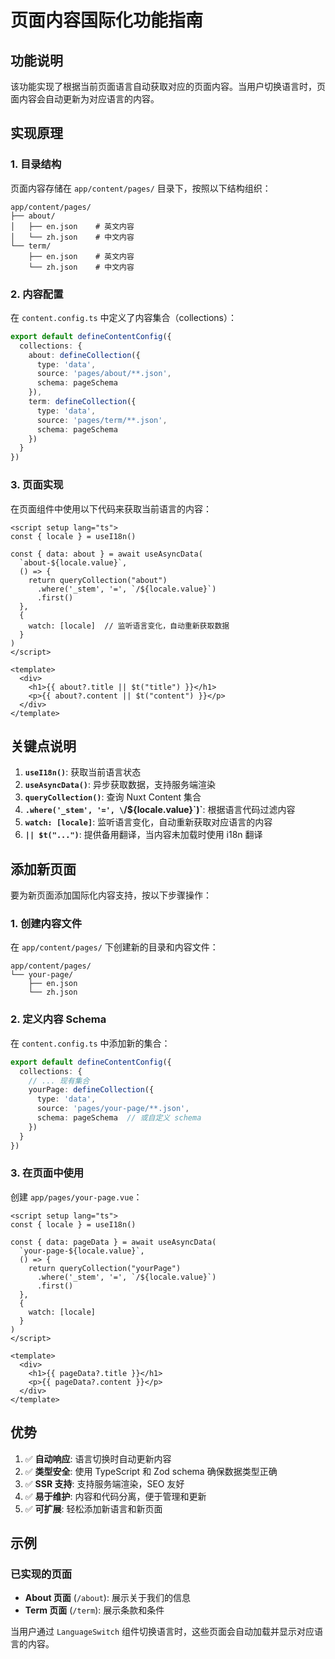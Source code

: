 # 页面内容国际化功能指南

## 功能说明

该功能实现了根据当前页面语言自动获取对应的页面内容。当用户切换语言时，页面内容会自动更新为对应语言的内容。

## 实现原理

### 1. 目录结构

页面内容存储在 `app/content/pages/` 目录下，按照以下结构组织：

```text
app/content/pages/
├── about/
│   ├── en.json    # 英文内容
│   └── zh.json    # 中文内容
└── term/
    ├── en.json    # 英文内容
    └── zh.json    # 中文内容
```

### 2. 内容配置

在 `content.config.ts` 中定义了内容集合（collections）：

```typescript
export default defineContentConfig({
  collections: {
    about: defineCollection({
      type: 'data',
      source: 'pages/about/**.json',
      schema: pageSchema
    }),
    term: defineCollection({
      type: 'data',
      source: 'pages/term/**.json',
      schema: pageSchema
    })
  }
})
```

### 3. 页面实现

在页面组件中使用以下代码来获取当前语言的内容：

```vue
<script setup lang="ts">
const { locale } = useI18n()

const { data: about } = await useAsyncData(
  `about-${locale.value}`,
  () => {
    return queryCollection("about")
      .where('_stem', '=', `/${locale.value}`)
      .first()
  },
  {
    watch: [locale]  // 监听语言变化，自动重新获取数据
  }
)
</script>

<template>
  <div>
    <h1>{{ about?.title || $t("title") }}</h1>
    <p>{{ about?.content || $t("content") }}</p>
  </div>
</template>
```

## 关键点说明

1. **`useI18n()`**: 获取当前语言状态
2. **`useAsyncData()`**: 异步获取数据，支持服务端渲染
3. **`queryCollection()`**: 查询 Nuxt Content 集合
4. **`.where('_stem', '=', \`/${locale.value}\`)`**: 根据语言代码过滤内容
5. **`watch: [locale]`**: 监听语言变化，自动重新获取对应语言的内容
6. **`|| $t("...")`**: 提供备用翻译，当内容未加载时使用 i18n 翻译

## 添加新页面

要为新页面添加国际化内容支持，按以下步骤操作：

### 1. 创建内容文件

在 `app/content/pages/` 下创建新的目录和内容文件：

```text
app/content/pages/
└── your-page/
    ├── en.json
    └── zh.json
```

### 2. 定义内容 Schema

在 `content.config.ts` 中添加新的集合：

```typescript
export default defineContentConfig({
  collections: {
    // ... 现有集合
    yourPage: defineCollection({
      type: 'data',
      source: 'pages/your-page/**.json',
      schema: pageSchema  // 或自定义 schema
    })
  }
})
```

### 3. 在页面中使用

创建 `app/pages/your-page.vue`：

```vue
<script setup lang="ts">
const { locale } = useI18n()

const { data: pageData } = await useAsyncData(
  `your-page-${locale.value}`,
  () => {
    return queryCollection("yourPage")
      .where('_stem', '=', `/${locale.value}`)
      .first()
  },
  {
    watch: [locale]
  }
)
</script>

<template>
  <div>
    <h1>{{ pageData?.title }}</h1>
    <p>{{ pageData?.content }}</p>
  </div>
</template>
```

## 优势

1. ✅ **自动响应**: 语言切换时自动更新内容
2. ✅ **类型安全**: 使用 TypeScript 和 Zod schema 确保数据类型正确
3. ✅ **SSR 支持**: 支持服务端渲染，SEO 友好
4. ✅ **易于维护**: 内容和代码分离，便于管理和更新
5. ✅ **可扩展**: 轻松添加新语言和新页面

## 示例

### 已实现的页面

- **About 页面** (`/about`): 展示关于我们的信息
- **Term 页面** (`/term`): 展示条款和条件

当用户通过 `LanguageSwitch` 组件切换语言时，这些页面会自动加载并显示对应语言的内容。
